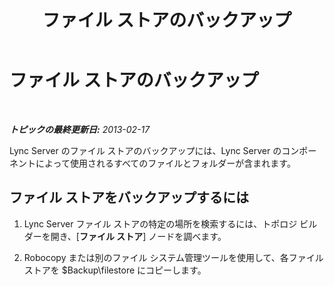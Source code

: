 ﻿---
title: ファイル ストアのバックアップ
TOCTitle: ファイル ストアのバックアップ
ms:assetid: 1a7f4e93-aa3d-461e-878e-2c572baa1293
ms:mtpsurl: https://technet.microsoft.com/ja-jp/library/Hh202167(v=OCS.15)
ms:contentKeyID: 52056547
ms.date: 05/19/2016
mtps_version: v=OCS.15
ms.translationtype: HT
---

# ファイル ストアのバックアップ

 

_**トピックの最終更新日:** 2013-02-17_

Lync Server のファイル ストアのバックアップには、Lync Server のコンポーネントによって使用されるすべてのファイルとフォルダーが含まれます。

## ファイル ストアをバックアップするには

1.  Lync Server ファイル ストアの特定の場所を検索するには、トポロジ ビルダーを開き、\[**ファイル ストア**\] ノードを調べます。

2.  Robocopy または別のファイル システム管理ツールを使用して、各ファイル ストアを $Backup\\filestore にコピーします。


